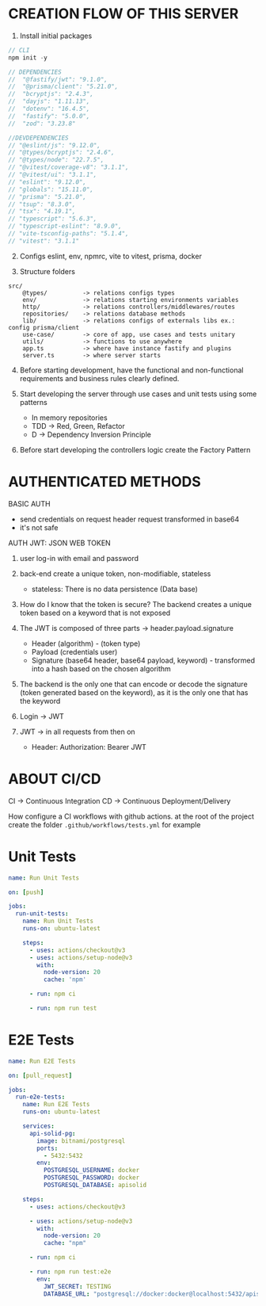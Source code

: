 # CREATION FLOW OF THIS SERVER

1. Install initial packages

```javascript
// CLI
npm init -y

// DEPENDENCIES
//  "@fastify/jwt": "9.1.0",
//  "@prisma/client": "5.21.0",
//  "bcryptjs": "2.4.3",
//  "dayjs": "1.11.13",
//  "dotenv": "16.4.5",
//  "fastify": "5.0.0",
//  "zod": "3.23.8"

//DEVDEPENDENCIES
// "@eslint/js": "9.12.0",
// "@types/bcryptjs": "2.4.6",
// "@types/node": "22.7.5",
// "@vitest/coverage-v8": "3.1.1",
// "@vitest/ui": "3.1.1",
// "eslint": "9.12.0",
// "globals": "15.11.0",
// "prisma": "5.21.0",
// "tsup": "8.3.0",
// "tsx": "4.19.1",
// "typescript": "5.6.3",
// "typescript-eslint": "8.9.0",
// "vite-tsconfig-paths": "5.1.4",
// "vitest": "3.1.1"
```

2. Configs eslint, env, npmrc, vite to vitest, prisma, docker

3. Structure folders

```text
src/
    @types/          -> relations configs types
    env/             -> relations starting environments variables 
    http/            -> relations controllers/middlewares/routes
    repositories/    -> relations database methods
    lib/             -> relations configs of externals libs ex.: config prisma/client
    use-case/        -> core of app, use cases and tests unitary
    utils/           -> functions to use anywhere
    app.ts           -> where have instance fastify and plugins
    server.ts        -> where server starts
```

4. Before starting development, have the functional and non-functional requirements and business rules clearly defined.

5. Start developing the server through use cases and unit tests using some patterns
    - In memory repositories
    - TDD -> Red, Green, Refactor
    - D -> Dependency Inversion Principle

6. Before start developing the controllers logic create the Factory Pattern

# AUTHENTICATED METHODS

BASIC AUTH
- send credentials on request header request transformed in base64
- it's not safe

AUTH JWT: JSON WEB TOKEN
1. user log-in with email and password

2. back-end create a unique token, non-modifiable, stateless
    - stateless: There is no data persistence (Data base)

3. How do I know that the token is secure? The backend creates a unique token based on a keyword that is not exposed

4. The JWT is composed of three parts -> header.payload.signature
    - Header (algorithm) - (token type)
    - Payload (credentials user)
    - Signature (base64 header, base64 payload, keyword) - transformed into a hash based on the chosen algorithm

5. The backend is the only one that can encode or decode the signature (token generated based on the keyword), as it is the only one that has the keyword

6. Login -> JWT

7. JWT -> in all requests from then on  
    - Header: Authorization: Bearer JWT

# ABOUT CI/CD

CI -> Continuous Integration
CD -> Continuous Deployment/Delivery

How configure a CI workflows with github actions.
at the root of the project create the folder `.github/workflows/tests.yml` for example

# Unit Tests

```yml
name: Run Unit Tests

on: [push]

jobs:
  run-unit-tests:
    name: Run Unit Tests
    runs-on: ubuntu-latest

    steps:
      - uses: actions/checkout@v3
      - uses: actions/setup-node@v3
        with:
          node-version: 20
          cache: 'npm'

      - run: npm ci

      - run: npm run test
```

# E2E Tests

```yml
name: Run E2E Tests

on: [pull_request]

jobs:
  run-e2e-tests:
    name: Run E2E Tests
    runs-on: ubuntu-latest

    services:
      api-solid-pg:
        image: bitnami/postgresql
        ports:
          - 5432:5432
        env:
          POSTGRESQL_USERNAME: docker
          POSTGRESQL_PASSWORD: docker
          POSTGRESQL_DATABASE: apisolid

    steps:
      - uses: actions/checkout@v3

      - uses: actions/setup-node@v3
        with:
          node-version: 20
          cache: "npm"

      - run: npm ci

      - run: npm run test:e2e
        env:
          JWT_SECRET: TESTING
          DATABASE_URL: "postgresql://docker:docker@localhost:5432/apisolid"

```
